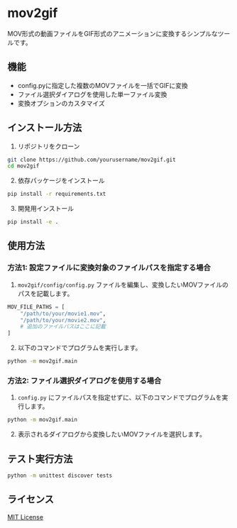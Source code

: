 # mov2gif

MOV形式の動画ファイルをGIF形式のアニメーションに変換するシンプルなツールです。

## 機能

- config.pyに指定した複数のMOVファイルを一括でGIFに変換
- ファイル選択ダイアログを使用した単一ファイル変換
- 変換オプションのカスタマイズ

## インストール方法

1. リポジトリをクローン

```bash
git clone https://github.com/yourusername/mov2gif.git
cd mov2gif
```

2. 依存パッケージをインストール

```bash
pip install -r requirements.txt
```

3. 開発用インストール

```bash
pip install -e .
```

## 使用方法

### 方法1: 設定ファイルに変換対象のファイルパスを指定する場合

1. `mov2gif/config/config.py` ファイルを編集し、変換したいMOVファイルのパスを記載します。

```python
MOV_FILE_PATHS = [
    "/path/to/your/movie1.mov",
    "/path/to/your/movie2.mov",
    # 追加のファイルパスはここに記載
]
```

2. 以下のコマンドでプログラムを実行します。

```bash
python -m mov2gif.main
```

### 方法2: ファイル選択ダイアログを使用する場合

1. `config.py` にファイルパスを指定せずに、以下のコマンドでプログラムを実行します。

```bash
python -m mov2gif.main
```

2. 表示されるダイアログから変換したいMOVファイルを選択します。

## テスト実行方法

```bash
python -m unittest discover tests
```

## ライセンス

[MIT License](LICENSE)